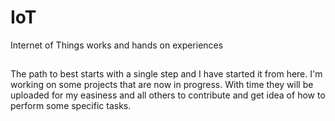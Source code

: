 # IoT
Internet of Things works and hands on experiences

##
##

The path to best starts with a single step and I have started it from here. I'm working on some projects that are now in progress. With time they will be uploaded for my easiness and all others to contribute and get idea of how to perform some specific tasks.

